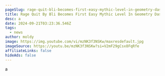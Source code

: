 ```yaml
---
pageSlug: rage-quit-bli-becomes-first-easy-mythic-level-in-geometry-dash
title: Rage Quit By Bli Becomes First Easy Mythic Level In Geometry Dash
desc: a
date: 2024-09-21T03:23:36.546Z
tags:
  - news
author: moldy
image: https://img.youtube.com/vi/mzNK3f3NSKw/maxresdefault.jpg
imageSource: https://youtu.be/mzNK3f3NSKw?si=V2mF29gCsx8FqRfe
affiliateLinks: false
hideAds: false
---
```

a